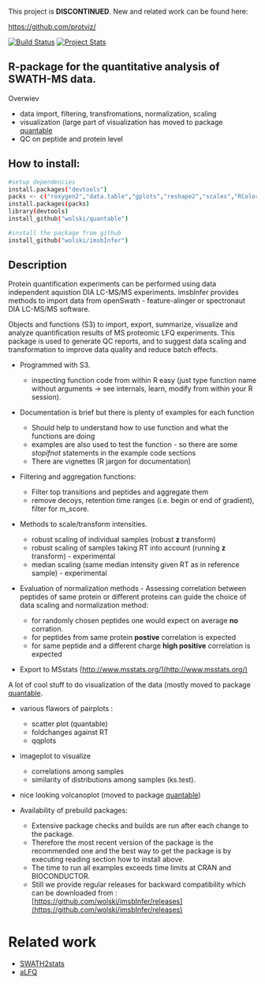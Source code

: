 This project is __DISCONTINUED__.
New and related work can be found here: 

https://github.com/protviz/



[![Build Status](https://travis-ci.org/wolski/imsbInfer.svg?branch=master)](https://travis-ci.org/wolski/imsbInfer)
[![Project Stats](https://www.ohloh.net/p/imsbInfer/widgets/project_thin_badge.gif)](https://www.ohloh.net/p/imsbInfer)


## R-package for the quantitative analysis of SWATH-MS data.

Overwiev

- data import, filtering, transfromations, normalization,  scaling
- visualization (large part of visualization has moved to package [quantable](https://github.com/protViz/quantable)
- QC on peptide and protein level

## How to install:
```sh
#setup dependencies
install.packages("devtools")
packs <- c("roxygen2","data.table","gplots","reshape2","scales","RColorBrewer")
install.packages(packs)
library(devtools)
install_github("wolski/quantable")

#install the package from github
install_github("wolski/imsbInfer")
```

## Description

Protein quantification experiments can be performed using data independent aquistion DIA LC-MS/MS experiments.
imsbInfer provides methods to import data from openSwath - feature-alinger or spectronaut DIA LC-MS/MS software.

Objects and functions (S3) to import, export, summarize, visualize and analyze quantification results of MS proteomic LFQ experiments. This package is used to generate QC reports, and to suggest data scaling and transformation to improve data quality and reduce batch effects.

* Programmed with S3. 
  * inspecting function code from within R easy (just type function name without arguments -> see internals, learn, modify from within your R session).

* Documentation is brief but there is plenty of examples for each function
  * Should help to understand how to use function and what the functions are doing
  * examples are also used to test the function - so there are some _stopifnot_ statements in the example code sections
  * There are vignettes (R jargon for documentation)

* Filtering and aggregation functions:
  * Filter top transitions and peptides and aggregate them
  * remove decoys, retention time ranges (i.e. begin or end of gradient), filter for m_score.

* Methods to scale/transform intensities.
  - robust scaling of individual samples (robust __z__ transform)
  - robust scaling of samples taking RT into account (running __z__ transform) - experimental
  - median scaling (same median intensity given RT as in reference sample) - experimental

* Evaluation of normalization methods - Assessing correlation between peptides of same protein or different proteins can guide the choice of data scaling and normalization method:
  - for randomly chosen peptides one would expect on average **no** corration.
  - for peptides from same protein **postive** correlation is expected
  - for same peptide and a different charge **high positive** correlation is expected

* Export to MSstats [http://www.msstats.org/](http://www.msstats.org/)

A lot of cool stuff to do visualization of the data (mostly moved to package [quantable](https://github.com/protViz/quantable).

* various flawors of pairplots : 
  - scatter plot (quantable)
  - foldchanges against RT
  - qqplots

* imageplot to visualize 
  - correlations among samples
  - similarity of distributions among samples (ks.test).

* nice looking volcanoplot (moved to package [quantable](https://github.com/protviz/quantable))

* Availability of prebuild packages:
  - Extensive package checks and builds are run after each change to the package.
  - Therefore the most recent version of the package is the recommended one and the best way to get the package is by executing reading section how to install above.
  - The time to run all examples exceeds time limits at CRAN and BIOCONDUCTOR.
  - Still we provide regular releases for backward compatibility which can be downloaded from : [https://github.com/wolski/imsbInfer/releases](https://github.com/wolski/imsbInfer/releases)

# Related work

* [SWATH2stats](http://www.bioconductor.org/packages/release/bioc/html/SWATH2stats.html)
* [aLFQ](https://cran.r-project.org/web/packages/aLFQ/index.html)

